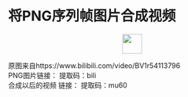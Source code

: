 # 将PNG序列帧图片合成视频
<p align="center">
<img src="https://avatars.githubusercontent.com/u/35392664?v=4" width="40" height="40">
  </p>
原图来自https://www.bilibili.com/video/BV1r54113796<br/>
PNG图片链接： 
提取码：bili<br/>
合成以后的视频
链接： 
提取码：mu60 
